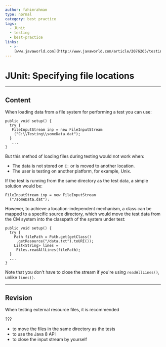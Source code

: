 ```yaml
---
author: fahimrahman
type: normal
category: best practice
tags:
  - JUnit
  - testing
  - best-practice
links:
  - >-
    [www.javaworld.com](http://www.javaworld.com/article/2076265/testing-debugging/junit-best-practices.html){website}
---
```


# JUnit: Specifying file locations


---

## Content

When loading data from a file system for performing a test you can use:

```plain-text
public void setup() {
  try {
   FileInputStream inp = new FileInputStream
    ("C:\\Testing\\someData.dat");
  }
   ...
}
```

But this method of loading files during testing would not work when:

- The data is not stored on `C:` or is moved to another location.
- The user is testing on another platform, for example, Unix.

If the test is running from the same directory as the test data, a simple solution would be:

```plain-text
FileInputStream inp = new FileInputStream
  ("/someData.dat");
```

However, to achieve a location-independent mechanism, a class can be mapped to a specific source directory, which would move the test data from the CM system into the classpath of the system under test:

```plain-text
public void setup() {
  try {
    Path filePath = Path.get(getClass()
     .getResource("/data.txt").toURI());
    List<String> lines =  
     Files.readAllLines(filePath);
  }
  ...
}
```

Note that you don't have to close the stream if you're using `readAllLines()`, unlike `lines()`.


---

## Revision

When testing external resource files, it is recommended

???

- to move the files in the same directory as the tests
- to use the Java 8 API
- to close the input stream by yourself
 
